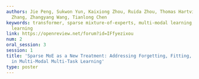 ```yaml
---
authors: Jie Peng, Sukwon Yun, Kaixiong Zhou, Ruida Zhou, Thomas Hartvigsen, Yanyong
  Zhang, Zhangyang Wang, Tianlong Chen
keywords: transformer, sparse mixture-of-experts, multi-modal learning, multi-task
  learning
link: https://openreview.net/forum?id=IFfyezixou
num: 2
oral_session: 3
session: 1
title: 'Sparse MoE as a New Treatment: Addressing Forgetting, Fitting, Learning Issues
  in Multi-Modal Multi-Task Learning'
type: poster
---
```

